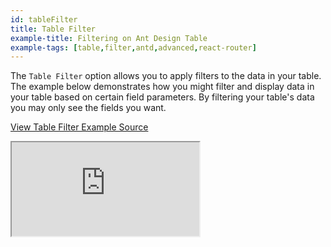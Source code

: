 ```yaml
---
id: tableFilter
title: Table Filter
example-title: Filtering on Ant Design Table
example-tags: [table,filter,antd,advanced,react-router]
---
```


The `Table Filter` option allows you to apply filters to the data in your table. The example below demonstrates how you might filter and display data in your table based on certain field parameters.
By filtering your table's data you may only see the fields you want.

[View Table Filter Example Source](https://github.com/pankod/refine/tree/master/examples/table/antd/tableFilter)

<iframe loading="lazy" src="https://stackblitz.com//github/pankod/refine/tree/master/examples/table/antd/tableFilter?embed=1&view=preview&theme=dark&preset=node"
    style={{width: "100%", height:"80vh", border: "0px", borderRadius: "8px", overflow:"hidden"}}
    title="refine-table-filter-example"
></iframe>
